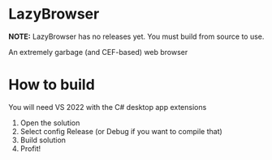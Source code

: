 # LazyBrowser

**NOTE:** LazyBrowser has no releases yet. You must build from source to use.

An extremely garbage (and CEF-based) web browser

# How to build

You will need VS 2022 with the C# desktop app extensions

1. Open the solution
2. Select config Release (or Debug if you want to compile that)
3. Build solution
4. Profit!
